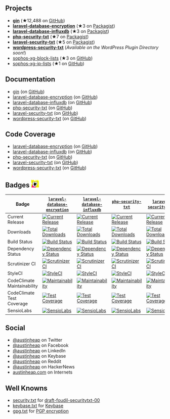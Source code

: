 ## Projects

- [**gin**](https://github.com/gin-gonic/gin) (★12,488 on [GitHub](https://github.com/gin-gonic/gin/stargazers))
- [**laravel-database-encryption**](https://github.com/austinheap/laravel-database-encryption) (★3 on [Packagist](https://packagist.org/packages/austinheap/laravel-database-encryption))
- [**laravel-database-influxdb**](https://github.com/austinheap/laravel-database-influxdb) (★3 on [Packagist](https://packagist.org/packages/austinheap/laravel-database-influxdb))
- [**php-security-txt**](https://github.com/austinheap/php-security-txt) (★7 on [Packagist](https://packagist.org/packages/austinheap/php-security-txt))
- [**laravel-security-txt**](https://github.com/austinheap/laravel-security-txt) (★5 on [Packagist](https://packagist.org/packages/austinheap/laravel-security-txt))
- [**wordpress-security-txt**](https://github.com/austinheap/wordpress-security-txt) (_Available on the WordPress Plugin Directory soon!_)
- [sophos-xg-block-lists](https://github.com/austinheap/sophos-xg-block-lists) (★3 on [GitHub](https://github.com/austinheap/sophos-xg-block-lists/stargazers))
- [sophos-xg-ip-lists](https://github.com/austinheap/sophos-xg-ip-lists) (★1 on [GitHub](https://github.com/austinheap/sophos-xg-ip-lists/stargazers))

## Documentation

- [gin](https://godoc.org/github.com/gin-gonic/gin) (on [GitHub](https://github.com/gin-gonic/gin/tree/gh-pages))
- [laravel-database-encryption](laravel-database-encryption) (on [GitHub](https://github.com/austinheap/laravel-database-encryption/tree/master/docs))
- [laravel-database-influxdb](laravel-database-influxdb) (on [GitHub](https://github.com/austinheap/laravel-database-influxdb/tree/master/docs))
- [php-security-txt](php-security-txt) (on [GitHub](https://github.com/austinheap/php-security-txt/tree/master/docs))
- [laravel-security-txt](laravel-security-txt) (on [GitHub](https://github.com/austinheap/laravel-security-txt/tree/master/docs))
- [wordpress-security-txt](wordpress-security-txt) (on [GitHub](https://github.com/austinheap/wordpress-security-txt/tree/master/docs))

## Code Coverage

- [laravel-database-encryption](laravel-database-encryption/coverage) (on [GitHub](https://github.com/austinheap/laravel-database-encryption/tree/master/docs/coverage))
- [laravel-database-influxdb](laravel-database-influxdb/coverage) (on [GitHub](https://github.com/austinheap/laravel-database-influxdb/tree/master/docs/coverage))
- [php-security-txt](php-security-txt/coverage) (on [GitHub](https://github.com/austinheap/php-security-txt/tree/master/docs/coverage))
- [laravel-security-txt](laravel-security-txt/coverage) (on [GitHub](https://github.com/austinheap/laravel-security-txt/tree/master/docs/coverage))
- [wordpress-security-txt](wordpress-security-txt/coverage) (on [GitHub](https://github.com/austinheap/wordpress-security-txt/tree/master/docs/coverage))

## Badges ![All the badges!](images/all-the-things_24x24.png?raw=true)

| Badge                       | [`laravel-database-encryption`](https://github.com/austinheap/laravel-database-encryption/tree/master)                                                                                           | [`laravel-database-influxdb`](https://github.com/austinheap/laravel-database-influxdb/tree/master)                                                                                           | [`php-security-txt`](https://github.com/austinheap/php-security-txt/tree/master)                                                                                                     | [`laravel-security-txt`](https://github.com/austinheap/laravel-security-txt/tree/master)                                                                                             | [`wordpress-security-txt`](https://github.com/austinheap/wordpress-security-txt/tree/master)                                                                                                                   |
|-----------------------------|--------------------------------------------------------------------------------------------------------------------------------------------------------------------------------------------------|----------------------------------------------------------------------------------------------------------------------------------------------------------------------------------------------|--------------------------------------------------------------------------------------------------------------------------------------------------------------------------------------|--------------------------------------------------------------------------------------------------------------------------------------------------------------------------------------|----------------------------------------------------------------------------------------------------------------------------------------------------------------------------------------------------------------|
| Current Release             | [![Current Release](https://img.shields.io/github/release/austinheap/laravel-database-encryption.svg)](https://github.com/austinheap/laravel-database-encryption/releases)                       | [![Current Release](https://img.shields.io/github/release/austinheap/laravel-database-influxdb.svg)](https://github.com/austinheap/laravel-database-influxdb/releases)                       | [![Current Release](https://img.shields.io/github/release/austinheap/php-security-txt.svg)](https://github.com/austinheap/php-security-txt/releases)                                 | [![Current Release](https://img.shields.io/github/release/austinheap/laravel-security-txt.svg)](https://github.com/austinheap/laravel-security-txt/releases)                         | [![Current Release](https://img.shields.io/github/release/austinheap/wordpress-security-txt.svg)](https://github.com/austinheap/wordpress-security-txt/releases)                                               |
| Downloads                   | [![Total Downloads](https://img.shields.io/packagist/dt/austinheap/laravel-database-encryption.svg)](https://packagist.org/packages/austinheap/laravel-database-encryption)                      | [![Total Downloads](https://img.shields.io/packagist/dt/austinheap/laravel-database-influxdb.svg)](https://packagist.org/packages/austinheap/laravel-database-influxdb)                      | [![Total Downloads](https://img.shields.io/packagist/dt/austinheap/php-security-txt.svg)](https://packagist.org/packages/austinheap/php-security-txt)                                | [![Total Downloads](https://img.shields.io/packagist/dt/austinheap/laravel-security-txt.svg)](https://packagist.org/packages/austinheap/laravel-security-txt)                        | [![Total Downloads](https://img.shields.io/wordpress/plugin/dt/wp-security-txt.svg)](https://wordpress.org/plugins/wp-security-txt/)                                                                           |
| Build Status                | [![Build Status](https://travis-ci.org/austinheap/laravel-database-encryption.svg?branch=master)](https://travis-ci.org/austinheap/laravel-database-encryption)                                  | [![Build Status](https://travis-ci.org/austinheap/laravel-database-influxdb.svg?branch=master)](https://travis-ci.org/austinheap/laravel-database-influxdb)                                  | [![Build Status](https://travis-ci.org/austinheap/php-security-txt.svg?branch=master)](https://travis-ci.org/austinheap/php-security-txt)                                            | [![Build Status](https://travis-ci.org/austinheap/laravel-security-txt.svg?branch=master)](https://travis-ci.org/austinheap/laravel-security-txt)                                    | [![Build Status](https://travis-ci.org/austinheap/wordpress-security-txt.svg?branch=master)](https://travis-ci.org/austinheap/wordpress-security-txt)                                                          |
| Dependency Status           | [![Dependency Status](https://gemnasium.com/badges/github.com/austinheap/laravel-database-encryption.svg)](https://gemnasium.com/github.com/austinheap/laravel-database-encryption)              | [![Dependency Status](https://gemnasium.com/badges/github.com/austinheap/laravel-database-influxdb.svg)](https://gemnasium.com/github.com/austinheap/laravel-database-influxdb)              | [![Dependency Status](https://gemnasium.com/badges/github.com/austinheap/php-security-txt.svg)](https://gemnasium.com/github.com/austinheap/php-security-txt)                        | [![Dependency Status](https://gemnasium.com/badges/github.com/austinheap/laravel-security-txt.svg)](https://gemnasium.com/github.com/austinheap/laravel-security-txt)                | [![Dependency Status](https://gemnasium.com/badges/github.com/austinheap/wordpress-security-txt.svg)](https://gemnasium.com/github.com/austinheap/wordpress-security-txt)                                      |
| Scrutinizer CI              | [![Scrutinizer CI](https://scrutinizer-ci.com/g/austinheap/laravel-database-encryption/badges/quality-score.png?b=master)](https://scrutinizer-ci.com/g/austinheap/laravel-database-encryption/) | [![Scrutinizer CI](https://scrutinizer-ci.com/g/austinheap/laravel-database-influxdb/badges/quality-score.png?b=master)](https://scrutinizer-ci.com/g/austinheap/laravel-database-influxdb/) | [![Scrutinizer CI](https://scrutinizer-ci.com/g/austinheap/php-security-txt/badges/quality-score.png?b=master)](https://scrutinizer-ci.com/g/austinheap/php-security-txt/)           | [![Scrutinizer CI](https://scrutinizer-ci.com/g/austinheap/laravel-security-txt/badges/quality-score.png?b=master)](https://scrutinizer-ci.com/g/austinheap/laravel-security-txt/)   | [![Scrutinizer Code Quality](https://scrutinizer-ci.com/g/austinheap/wordpress-security-txt/badges/quality-score.png?b=master)](https://scrutinizer-ci.com/g/austinheap/wordpress-security-txt/?branch=master) |
| StyleCI                     | [![StyleCI](https://styleci.io/repos/113929569/shield?branch=master)](https://styleci.io/repos/113929569)                                                                                        | [![StyleCI](https://styleci.io/repos/110926889/shield?branch=master)](https://styleci.io/repos/110926889)                                                                                    | [![StyleCI](https://styleci.io/repos/108443771/shield?branch=master)](https://styleci.io/repos/108443771)                                                                            | [![StyleCI](https://styleci.io/repos/106077909/shield?branch=master)](https://styleci.io/repos/106077909)                                                                            | [![StyleCI](https://styleci.io/repos/111479243/shield?branch=master)](https://styleci.io/repos/111479243)                                                                                                      |
| CodeClimate Maintainability | [![Maintainability](https://api.codeclimate.com/v1/badges/a63deda99383852c739b/maintainability)](https://codeclimate.com/github/austinheap/laravel-database-encryption/maintainability)          | [![Maintainability](https://api.codeclimate.com/v1/badges/b88fde39b479c53d0df4/maintainability)](https://codeclimate.com/github/austinheap/laravel-database-influxdb/maintainability)        | [![Maintainability](https://api.codeclimate.com/v1/badges/9bf8799e6e3a0209c318/maintainability)](https://codeclimate.com/github/austinheap/php-security-txt/maintainability)         | [![Maintainability](https://api.codeclimate.com/v1/badges/ca1e10510f778f520bb5/maintainability)](https://codeclimate.com/github/austinheap/laravel-security-txt/maintainability)     | [![Maintainability](https://api.codeclimate.com/v1/badges/0de909dca20d2670d774/maintainability)](https://codeclimate.com/github/austinheap/wordpress-security-txt/maintainability)                             |
| CodeClimate Test Coverage   | [![Test Coverage](https://api.codeclimate.com/v1/badges/a63deda99383852c739b/test_coverage)](https://codeclimate.com/github/austinheap/laravel-database-encryption/test_coverage)                | [![Test Coverage](https://api.codeclimate.com/v1/badges/b88fde39b479c53d0df4/test_coverage)](https://codeclimate.com/github/austinheap/laravel-database-influxdb/test_coverage)              | [![Test Coverage](https://api.codeclimate.com/v1/badges/9bf8799e6e3a0209c318/test_coverage)](https://codeclimate.com/github/austinheap/php-security-txt/test_coverage)               | [![Test Coverage](https://api.codeclimate.com/v1/badges/ca1e10510f778f520bb5/test_coverage)](https://codeclimate.com/github/austinheap/laravel-security-txt/test_coverage)           | [![Test Coverage](https://api.codeclimate.com/v1/badges/0de909dca20d2670d774/test_coverage)](https://codeclimate.com/github/austinheap/wordpress-security-txt/test_coverage)                                   |
| SensioLabs                  | [![SensioLabs](https://insight.sensiolabs.com/projects/68d37423-9a70-4f84-bfd8-b4e88ac94c1d/mini.png)](https://insight.sensiolabs.com/projects/68d37423-9a70-4f84-bfd8-b4e88ac94c1d)             | [![SensioLabs](https://insight.sensiolabs.com/projects/dc020687-c653-42f0-b006-79d5c7742fb0/mini.png)](https://insight.sensiolabs.com/projects/dc020687-c653-42f0-b006-79d5c7742fb0)         | [![SensioLabs](https://insight.sensiolabs.com/projects/1edfb22e-593b-43b1-88cd-98965541a2cc/mini.png)](https://insight.sensiolabs.com/projects/1edfb22e-593b-43b1-88cd-98965541a2cc) | [![SensioLabs](https://insight.sensiolabs.com/projects/9fe66b91-58ad-4bc3-9ec9-37b396bb4837/mini.png)](https://insight.sensiolabs.com/projects/9fe66b91-58ad-4bc3-9ec9-37b396bb4837) | [![SensioLabs](https://insight.sensiolabs.com/projects/5d9ed5a0-dbd0-45be-a92c-6d827483e742/mini.png)](https://insight.sensiolabs.com/projects/5d9ed5a0-dbd0-45be-a92c-6d827483e742)                           |

## Social

- [@austinheap](https://twitter.com/austinheap) on Twitter
- [@austinheap](https://facebook.com/austinheap) on Facebook
- [@austinheap](https://www.linkedin.com/in/austinheap/) on LinkedIn
- [@austinheap](https://keybase.io/austinheap) on Keybase
- [@austinheap](https://reddit.com/user/austinheap) on Reddit
- [@austinheap](https://news.ycombinator.com/user?id=austinheap) on HackerNews
- [austinheap.com](https://austinheap.com/) on Internets

## Well Knowns

- [security.txt](/.well-known/security.txt) for [draft-foudil-securitytxt-00](https://tools.ietf.org/html/draft-foudil-securitytxt-00)
- [keybase.txt](/.well-known/keybase.txt) for [Keybase](https://keybase.io/austinheap)
- [gpg.txt](/.well-known/gpg.txt) for [PGP encryption](https://en.wikipedia.org/wiki/Pretty_Good_Privacy)
